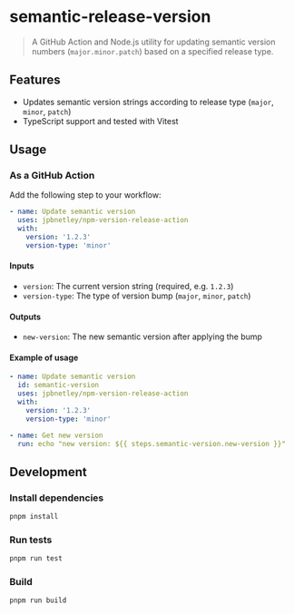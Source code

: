# semantic-release-version
> A GitHub Action and Node.js utility for updating semantic version numbers (`major.minor.patch`) based on a specified release type.

## Features
- Updates semantic version strings according to release type (`major`, `minor`, `patch`)
- TypeScript support and tested with Vitest

## Usage

### As a GitHub Action

Add the following step to your workflow:

```yaml
- name: Update semantic version
  uses: jpbnetley/npm-version-release-action
  with:
    version: '1.2.3'
    version-type: 'minor'
```

#### Inputs

- `version`: The current version string (required, e.g. `1.2.3`)
- `version-type`: The type of version bump (`major`, `minor`, `patch`)

#### Outputs

- `new-version`: The new semantic version after applying the bump

#### Example of usage
```yml
- name: Update semantic version
  id: semantic-version
  uses: jpbnetley/npm-version-release-action
  with:
    version: '1.2.3'
    version-type: 'minor'

- name: Get new version
  run: echo "new version: ${{ steps.semantic-version.new-version }}"
```


## Development

### Install dependencies

```sh
pnpm install
```

### Run tests

```sh
pnpm run test
```

### Build

```sh
pnpm run build
```
